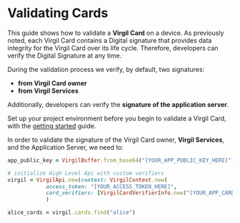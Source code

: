 # Validating Cards

This guide shows how to validate a **Virgil Card** on a device. As previously noted, each Virgil Card contains a Digital signature that provides data integrity for the Virgil Card over its life cycle. Therefore, developers can verify the Digital Signature at any time.

During the validation process we verify, by default, two signatures:
- **from Virgil Card owner**
- **from Virgil Services**

Additionally, developers can verify the **signature of the application server**.

Set up your project environment before you begin to validate a Virgil Card, with the [getting started](/documentation/guides/configuration/client-configuration.md) guide.

In order to validate the signature of the Virgil Card owner, **Virgil Services**, and the Application Server, we need to:

```ruby
app_public_key = VirgilBuffer.from_base64("[YOUR_APP_PUBLIC_KEY_HERE]")

# initialize High Level Api with custom verifiers
virgil = VirgilApi.new(context: VirgilContext.new(
            access_token: "[YOUR_ACCESS_TOKEN_HERE]",
            card_verifiers: [VirgilCardVerifierInfo.new("[YOUR_APP_CARD_ID_HERE]", app_public_key)])
            )

alice_cards = virgil.cards.find("alice")                                                                
```
